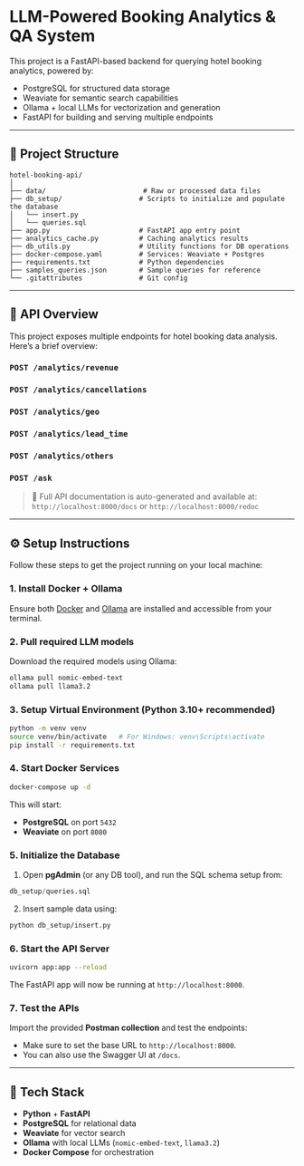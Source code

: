# LLM-Powered Booking Analytics & QA System

This project is a FastAPI-based backend for querying hotel booking analytics, powered by:
- PostgreSQL for structured data storage
- Weaviate for semantic search capabilities
- Ollama + local LLMs for vectorization and generation
- FastAPI for building and serving multiple endpoints

---

## 📁 Project Structure

```
hotel-booking-api/
│
├── data/                        # Raw or processed data files
├── db_setup/                   # Scripts to initialize and populate the database
│   └── insert.py
│   └── queries.sql
├── app.py                      # FastAPI app entry point
├── analytics_cache.py          # Caching analytics results
├── db_utils.py                 # Utility functions for DB operations
├── docker-compose.yaml         # Services: Weaviate + Postgres
├── requirements.txt            # Python dependencies
├── samples_queries.json        # Sample queries for reference
└── .gitattributes              # Git config
```

---

## 🚀 API Overview

This project exposes multiple endpoints for hotel booking data analysis. Here’s a brief overview:

### `POST /analytics/revenue`

### `POST /analytics/cancellations`

### `POST /analytics/geo`

### `POST /analytics/lead_time`

### `POST /analytics/others`

### `POST /ask`
> 🧪 Full API documentation is auto-generated and available at:  
`http://localhost:8000/docs` or `http://localhost:8000/redoc`

---

## ⚙️ Setup Instructions

Follow these steps to get the project running on your local machine:

### 1. Install Docker + Ollama
Ensure both [Docker](https://docs.docker.com/get-started/get-docker/) and [Ollama](https://ollama.com/download) are installed and accessible from your terminal.

### 2️. Pull required LLM models
Download the required models using Ollama:

```bash
ollama pull nomic-embed-text
ollama pull llama3.2
```

### 3️. Setup Virtual Environment (Python 3.10+ recommended)

```bash
python -m venv venv
source venv/bin/activate   # For Windows: venv\Scripts\activate
pip install -r requirements.txt
```

### 4️. Start Docker Services

```bash
docker-compose up -d
```

This will start:
- **PostgreSQL** on port `5432`
- **Weaviate** on port `8080`

### 5️. Initialize the Database

1. Open **pgAdmin** (or any DB tool), and run the SQL schema setup from:

```sql
db_setup/queries.sql
```

2. Insert sample data using:

```bash
python db_setup/insert.py
```

### 6️. Start the API Server

```bash
uvicorn app:app --reload
```

The FastAPI app will now be running at `http://localhost:8000`.

### 7️. Test the APIs

Import the provided **Postman collection** and test the endpoints:

- Make sure to set the base URL to `http://localhost:8000`.
- You can also use the Swagger UI at `/docs`.

---

## 🧰 Tech Stack

- **Python** + **FastAPI**
- **PostgreSQL** for relational data
- **Weaviate** for vector search
- **Ollama** with local LLMs (`nomic-embed-text`, `llama3.2`)
- **Docker Compose** for orchestration
